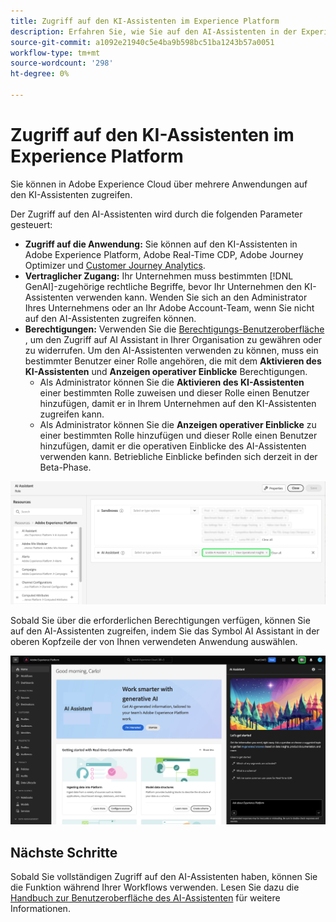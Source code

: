 ```yaml
---
title: Zugriff auf den KI-Assistenten im Experience Platform
description: Erfahren Sie, wie Sie auf den AI-Assistenten in der Experience Cloud-Benutzeroberfläche zugreifen können.
source-git-commit: a1092e21940c5e4ba9b598bc51ba1243b57a0051
workflow-type: tm+mt
source-wordcount: '298'
ht-degree: 0%

---
```


# Zugriff auf den KI-Assistenten im Experience Platform

Sie können in Adobe Experience Cloud über mehrere Anwendungen auf den KI-Assistenten zugreifen.

Der Zugriff auf den AI-Assistenten wird durch die folgenden Parameter gesteuert:

* **Zugriff auf die Anwendung:** Sie können auf den KI-Assistenten in Adobe Experience Platform, Adobe Real-Time CDP, Adobe Journey Optimizer und [Customer Journey Analytics](https://experienceleague.adobe.com/en/docs/analytics-platform/using/ai-assistant).
* **Vertraglicher Zugang:** Ihr Unternehmen muss bestimmten [!DNL GenAI]-zugehörige rechtliche Begriffe, bevor Ihr Unternehmen den KI-Assistenten verwenden kann. Wenden Sie sich an den Administrator Ihres Unternehmens oder an Ihr Adobe Account-Team, wenn Sie nicht auf den AI-Assistenten zugreifen können.
* **Berechtigungen:** Verwenden Sie die [Berechtigungs-Benutzeroberfläche](../access-control/abac/ui/permissions.md) , um den Zugriff auf AI Assistant in Ihrer Organisation zu gewähren oder zu widerrufen. Um den AI-Assistenten verwenden zu können, muss ein bestimmter Benutzer einer Rolle angehören, die mit dem **Aktivieren des KI-Assistenten** und **Anzeigen operativer Einblicke** Berechtigungen.
   * Als Administrator können Sie die **Aktivieren des KI-Assistenten** einer bestimmten Rolle zuweisen und dieser Rolle einen Benutzer hinzufügen, damit er in Ihrem Unternehmen auf den KI-Assistenten zugreifen kann.
   * Als Administrator können Sie die **Anzeigen operativer Einblicke** zu einer bestimmten Rolle hinzufügen und dieser Rolle einen Benutzer hinzufügen, damit er die operativen Einblicke des AI-Assistenten verwenden kann. Betriebliche Einblicke befinden sich derzeit in der Beta-Phase.

![Die Berechtigungs-UI-Seite mit den Berechtigungen &quot;Enable AI Assistant&quot;und &quot;View Operations Insights&quot;, die in einer bestimmten Rolle enthalten sind.](./images/permissions.png)

Sobald Sie über die erforderlichen Berechtigungen verfügen, können Sie auf den AI-Assistenten zugreifen, indem Sie das Symbol AI Assistant in der oberen Kopfzeile der von Ihnen verwendeten Anwendung auswählen.

![KI-Assistent mit erstmaliger Benutzererfahrung.](./images/ai-assistant.png)

## Nächste Schritte

Sobald Sie vollständigen Zugriff auf den AI-Assistenten haben, können Sie die Funktion während Ihrer Workflows verwenden. Lesen Sie dazu die [Handbuch zur Benutzeroberfläche des AI-Assistenten](./ui-guide.md) für weitere Informationen.